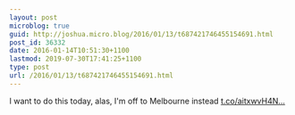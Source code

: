 ```yaml
---
layout: post
microblog: true
guid: http://joshua.micro.blog/2016/01/13/t687421746455154691.html
post_id: 36332
date: 2016-01-14T10:51:30+1100
lastmod: 2019-07-30T17:41:25+1100
type: post
url: /2016/01/13/t687421746455154691.html
---
```

I want to do this today, alas, I'm off to Melbourne instead [t.co/aitxwvH4N...](https://t.co/aitxwvH4NY)
